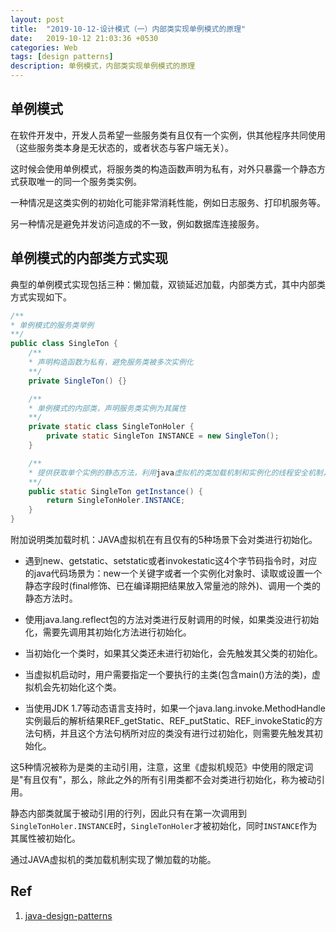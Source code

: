 ```yaml
---
layout: post
title:  "2019-10-12-设计模式（一）内部类实现单例模式的原理"
date:   2019-10-12 21:03:36 +0530
categories: Web
tags: [design patterns]
description: 单例模式，内部类实现单例模式的原理
---
```


## 单例模式

在软件开发中，开发人员希望一些服务类有且仅有一个实例，供其他程序共同使用（这些服务类本身是无状态的，或者状态与客户端无关）。

这时候会使用单例模式，将服务类的构造函数声明为私有，对外只暴露一个静态方式获取唯一的同一个服务类实例。

一种情况是这类实例的初始化可能非常消耗性能，例如日志服务、打印机服务等。

另一种情况是避免并发访问造成的不一致，例如数据库连接服务。

## 单例模式的内部类方式实现

典型的单例模式实现包括三种：懒加载，双锁延迟加载，内部类方式，其中内部类方式实现如下。

```JAVA
/**
* 单例模式的服务类举例
**/
public class SingleTon {
    /**
    * 声明构造函数为私有，避免服务类被多次实例化
    **/
    private SingleTon() {}

    /**
    * 单例模式的内部类，声明服务类实例为其属性
    **/
    private static class SingleTonHoler {
        private static SingleTon INSTANCE = new SingleTon();
    }

    /**
    * 提供获取单个实例的静态方法，利用java虚拟机的类加载机制和实例化的线程安全机制，实现单例的懒加载和线程安全
    **/
    public static SingleTon getInstance() {
        return SingleTonHoler.INSTANCE;
    }
}
```

附加说明类加载时机：JAVA虚拟机在有且仅有的5种场景下会对类进行初始化。

- 遇到new、getstatic、setstatic或者invokestatic这4个字节码指令时，对应的java代码场景为：new一个关键字或者一个实例化对象时、读取或设置一个静态字段时(final修饰、已在编译期把结果放入常量池的除外)、调用一个类的静态方法时。

- 使用java.lang.reflect包的方法对类进行反射调用的时候，如果类没进行初始化，需要先调用其初始化方法进行初始化。

- 当初始化一个类时，如果其父类还未进行初始化，会先触发其父类的初始化。

- 当虚拟机启动时，用户需要指定一个要执行的主类(包含main()方法的类)，虚拟机会先初始化这个类。

- 当使用JDK 1.7等动态语言支持时，如果一个java.lang.invoke.MethodHandle实例最后的解析结果REF_getStatic、REF_putStatic、REF_invokeStatic的方法句柄，并且这个方法句柄所对应的类没有进行过初始化，则需要先触发其初始化。

这5种情况被称为是类的主动引用，注意，这里《虚拟机规范》中使用的限定词是"有且仅有"，那么，除此之外的所有引用类都不会对类进行初始化，称为被动引用。

静态内部类就属于被动引用的行列，因此只有在第一次调用到`SingleTonHoler.INSTANCE`时，`SingleTonHoler`才被初始化，同时`INSTANCE`作为其属性被初始化。

通过JAVA虚拟机的类加载机制实现了懒加载的功能。

## Ref
1. [java-design-patterns](https://github.com/iluwatar/java-design-patterns/tree/master/singleton)
